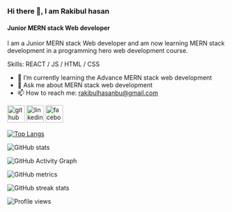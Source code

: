 ### Hi there 👋, I am Rakibul hasan
#### Junior MERN stack Web developer


I am a Junior MERN stack Web developer and am now learning MERN stack development in a programming hero web development course.

Skills: REACT / JS / HTML / CSS

- 🌱 I’m currently learning the Advance MERN stack web development
- 💬 Ask me about MERN stack web development  
- 📫 How to reach me: rakibulhasanbu@gmail.com 


[<img src='https://cdn.jsdelivr.net/npm/simple-icons@3.0.1/icons/github.svg' alt='github' height='40'>](https://github.com/rakibulhasan-bu)  [<img src='https://cdn.jsdelivr.net/npm/simple-icons@3.0.1/icons/linkedin.svg' alt='linkedin' height='40'>](https://www.linkedin.com/in/rakibulhasanbu/)  [<img src='https://cdn.jsdelivr.net/npm/simple-icons@3.0.1/icons/facebook.svg' alt='facebook' height='40'>](https://www.facebook.com/rakibulhasanbu)  

[![Top Langs](https://github-readme-stats.vercel.app/api/top-langs/?username=rakibulhasan-bu)](https://github.com/anuraghazra/github-readme-stats)

![GitHub stats](https://github-readme-stats.vercel.app/api?username=rakibulhasan-bu&show_icons=true&count_private=true)  

![GitHub Activity Graph](https://activity-graph.herokuapp.com/graph?username=rakibulhasan-bu)  

![GitHub metrics](https://metrics.lecoq.io/rakibulhasan-bu)  

![GitHub streak stats](https://streak-stats.demolab.com/?user=rakibulhasan-bu)  

![Profile views](https://gpvc.arturio.dev/rakibulhasan-bu)  
